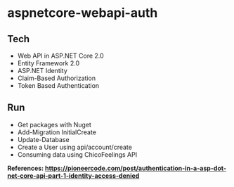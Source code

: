 # aspnetcore-webapi-auth

## Tech

* Web API in ASP.NET Core 2.0
* Entity Framework 2.0
* ASP.NET Identity
* Claim-Based Authorization
* Token Based Authentication

## Run

* Get packages with Nuget
* Add-Migration InitialCreate
* Update-Database
* Create a User using api/account/create
* Consuming data using ChicoFeelings API

**References: https://pioneercode.com/post/authentication-in-a-asp-dot-net-core-api-part-1-identity-access-denied**